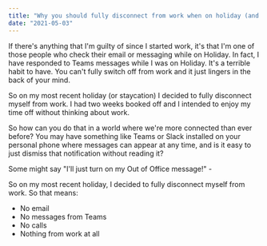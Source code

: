 ```yaml
---
title: "Why you should fully disconnect from work when on holiday (and how!) 🕶"
date: "2021-05-03"
---
```


If there's anything that I'm guilty of since I started work, it's that I'm one of those people who check their email or messaging while on Holiday. In fact, I have responded to Teams messages while I was on Holiday. It's a terrible habit to have. You can't fully switch off from work and it just lingers in the back of your mind.

So on my most recent holiday (or staycation) I decided to fully disconnect myself from work. I had two weeks booked off and I intended to enjoy my time off without thinking about work.

So how can you do that in a world where we're more connected than ever before? You may have something like Teams or Slack installed on your personal phone where messages can appear at any time, and is it easy to just dismiss that notification without reading it?

Some might say "I'll just turn on my Out of Office message!" - 

So on my most recent holiday, I decided to fully disconnect myself from work. So that means:
- No email
- No messages from Teams
- No calls
- Nothing from work at all

